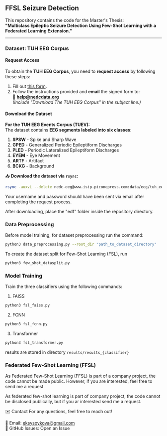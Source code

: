 ## FFSL Seizure Detection

This repository contains the code for the Master's Thesis:  
**"Multiclass Epileptic Seizure Detection Using Few-Shot Learning with a Federated Learning Extension."**

---

### Dataset: TUH EEG Corpus

#### Request Access
To obtain the **TUH EEG Corpus**, you need to **request access** by following these steps:

1. Fill out [this form](https://isip.piconepress.com/projects/nedc/forms/tuh_eeg.pdf).
2. Follow the instructions provided and **email** the signed form to:  
   📩 **help@nedcdata.org**  
   _(Include "Download The TUH EEG Corpus" in the subject line.)_


#### Download the Dataset

**For the TUH EEG Events Corpus (TUEV):**  
The dataset contains **EEG segments labeled into six classes**:
1. **SPSW** - Spike and Sharp Wave  
2. **GPED** - Generalized Periodic Epileptiform Discharges  
3. **PLED** - Periodic Lateralized Epileptiform Discharges  
4. **EYEM** - Eye Movement  
5. **ARTF** - Artifact  
6. **BCKG** - Background  

📥 **Download the dataset via `rsync`:**
```bash
rsync -auxvL --delete nedc-eeg@www.isip.piconepress.com:data/eeg/tuh_eeg_seizure/v2.0.0/ ./data/datasets/TUEV/
```

Your username and password should have been sent via email after completing the request process.

After downloading, place the "edf" folder inside the repository directory.

 

###  **Data Preprocessing**
Before model training, for dataset preprocessing run the command:
```bash
python3 data_preprocessing.py --root_dir "path_to_dataset_directory"
```
To create the dataset split for Few-Shot Learning (FSL), run
```bash
python3 few_shot_datasplit.py
```

### **Model Training**

Train the three classifiers using the following commands:

1. FAISS
```bash
python3 fsl_faiss.py
```
2. FCNN
```bash
python3 fsl_fcnn.py
```
3. Transformer
```bash
python3 fsl_transformer.py
```
results are stored in directory `results/results_{classifier}`

### Federated Few-Shot Learning (FFSL)
As Federated Few-Shot Learning (FFSL) is part of a company project, the code cannot be made public.
However, if you are interested, feel free to send me a request

As federated few-shot learning is part of company project, the code cannot be disclosed publically, but if you ar interested send me a request.

✉️ Contact
For any questions, feel free to reach out!

📧 Email: eksysoykova@gmail.com \
🔗 GitHub Issues: Open an Issue

